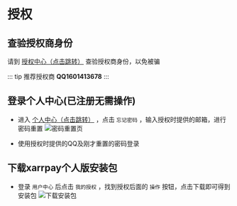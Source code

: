 # 授权

## 查验授权商身份

请到 [授权中心（点击跳转）](https://aupay.52nyg.com/) 查验授权商身份，以免被骗

::: tip
推荐授权商 **QQ1601413678**
:::


## 登录个人中心(已注册无需操作)

- 进入 [个人中心（点击跳转）](https://aupay.52nyg.com/user) ，点击 `忘记密码` ，输入授权时提供的邮箱，进行密码重置
![密码重置页](https://s2.loli.net/2024/03/30/aSgMUhYbTc9OvtJ.png)

- 使用授权时提供的QQ及刚才重置的密码登录

## 下载xarrpay个人版安装包

- 登录 `用户中心` 后点击 `我的授权` ，找到授权后面的 `操作` 按钮，点击下载即可得到安装包
![下载安装包](https://s2.loli.net/2024/03/30/Ft5jkfGbu7diyzI.png)